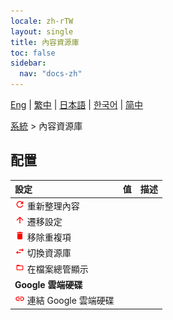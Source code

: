 ```yaml
---
locale: zh-rTW
layout: single
title: 內容資源庫
toc: false
sidebar:
  nav: "docs-zh"
---
```

[Eng](/dancexr/menu/2025.5/system/library) | [繁中](/tw/dancexr/menu/2025.5/system/library) | [日本語](/jp/dancexr/menu/2025.5/system/library) | [한국어](/kr/dancexr/menu/2025.5/system/library) | [简中](/zh/dancexr/menu/2025.5/system/library)

[系統](../menu#系統) > 內容資源庫

## 配置

| 設定 | 值 | 描述 |
| :--- | --- | :--- |
| <img src="/images/icon/ic_refresh.png" alt="refresh icon"/> 重新整理內容 || 
| <img src="/images/icon/ic_up.png" alt="up icon"/> 遷移設定 || 
| <img src="/images/icon/ic_delete.png" alt="delete icon"/> 移除重複項 || 
| <img src="/images/icon/ic_replace.png" alt="replace icon"/> 切換資源庫 || 
| <img src="/images/icon/ic_folder_open.png" alt="folder open icon"/> 在檔案總管顯示 || 
|  **Google 雲端硬碟** || 
| <img src="/images/icon/ic_linked.png" alt="linked icon"/> 連結 Google 雲端硬碟 || 

